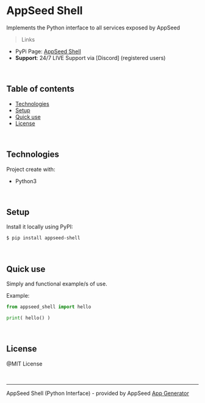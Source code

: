 # AppSeed Shell

Implements the Python interface to all services exposed by AppSeed

> Links

- PyPi Page: [AppSeed Shell](https://pypi.org/project/appseed-shell/)
- **Support**: 24/7 LIVE Support via [Discord] (registered users)

<br />

## Table of contents

 * [Technologies](#technologies)
 * [Setup](#setup)
 * [Quick use](#quick-use)
 * [License](#license)

<br />

## Technologies

Project create with:
 * Python3

<br />

## Setup

Install it locally using PyPI:

```bash
$ pip install appseed-shell
```

<br />

## Quick use

Simply and functional example/s of use.

Example:

```python
from appseed_shell import hello

print( hello() )
```

<br />

## License

@MIT License

<br />

---
AppSeed Shell (Python Interface) - provided by AppSeed [App Generator](https://appseed.us)
